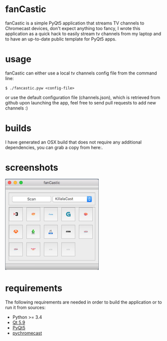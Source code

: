 # fanCastic

fanCastic is a simple PyQt5 application that streams TV channels to Chromecast devices, don't expect anything too fancy, I wrote this application as a quick hack to easily stream tv channels from my laptop and to have an up-to-date public template for PyQt5 apps.

# usage

fanCastic can either use a local tv channels config file from the command line:

    $ ./fancastic.pyw <config-file>

or use the default configuration file (channels.json), which is retrieved from github upon launching the app, feel free to send pull requests to add new channels :)

# builds 

I have generated an OSX build that does not require any additional dependencies, you can grab a copy from here:.

# screenshots

![fanCastic](/pics/fancastic.png "fanCastic")

# requirements

The following requirements are needed in order to build the application or to run it from sources:

* Python >= 3.4
* [Qt 5.9](https://www1.qt.io/download/)
* [PyQt5](https://pypi.python.org/pypi/PyQt5)
* [pychromecast](https://github.com/balloob/pychromecast)
